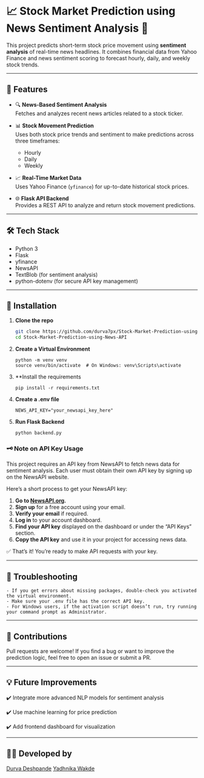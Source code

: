 # 📈 Stock Market Prediction using News Sentiment Analysis 📰

This project predicts short-term stock price movement using **sentiment analysis** of real-time news headlines. It combines financial data from Yahoo Finance and news sentiment scoring to forecast hourly, daily, and weekly stock trends.

---

## 🚀 Features

- 🔍 **News-Based Sentiment Analysis**  
  Fetches and analyzes recent news articles related to a stock ticker.

- 📊 **Stock Movement Prediction**  
  Uses both stock price trends and sentiment to make predictions across three timeframes:  
  - Hourly
  - Daily
  - Weekly

- 📈 **Real-Time Market Data**  
  Uses Yahoo Finance (`yfinance`) for up-to-date historical stock prices.

- 🌐 **Flask API Backend**  
  Provides a REST API to analyze and return stock movement predictions.

---

## 🛠️ Tech Stack

- Python 3
- Flask
- yfinance
- NewsAPI
- TextBlob (for sentiment analysis)
- python-dotenv (for secure API key management)

---

## 🔧 Installation

1. **Clone the repo**
   ```bash
   git clone https://github.com/durva7px/Stock-Market-Prediction-using-News-API.git
   cd Stock-Market-Prediction-using-News-API
   ```

2. **Create a Virtual Environment**
    ```
    python -m venv venv
    source venv/bin/activate  # On Windows: venv\Scripts\activate
    ```

3. **Install the requirements
    ```
    pip install -r requirements.txt
    ```
4. **Create a .env file**
    ```
    NEWS_API_KEY="your_newsapi_key_here"
    ```

5. **Run Flask Backend**
    ```
    python backend.py
    ```

### 🗝️ Note on API Key Usage 
This project requires an API key from NewsAPI to fetch news data for sentiment analysis. Each user must obtain their own API key by signing up on the NewsAPI website.

Here’s a short process to get your NewsAPI key:

1. **Go to [NewsAPI.org](https://newsapi.org/).**
2. **Sign up** for a free account using your email.
3. **Verify your email** if required.
4. **Log in** to your account dashboard.
5. **Find your API key** displayed on the dashboard or under the “API Keys” section.
6. **Copy the API key** and use it in your project for accessing news data.

✅ That’s it! You’re ready to make API requests with your key.

---

## 🔴 Troubleshooting
    - If you get errors about missing packages, double-check you activated the virtual environment.
    - Make sure your .env file has the correct API key.
    - For Windows users, if the activation script doesn’t run, try running your command prompt as Administrator.
---

## 🙌 Contributions
Pull requests are welcome! If you find a bug or want to improve the prediction logic, feel free to open an issue or submit a PR.

---

## 💡 Future Improvements
✔️ Integrate more advanced NLP models for sentiment analysis

✔️ Use machine learning for price prediction

✔️ Add frontend dashboard for visualization

---

## 👩‍💻 Developed by
[Durva Deshpande](https://github.com/durva7px)
[Yadhnika Wakde](https://example.com)
